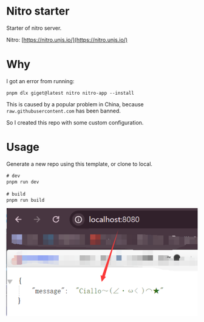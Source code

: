 # Nitro starter
Starter of nitro server.

Nitro: [https://nitro.unjs.io/](https://nitro.unjs.io/)

# Why
I got an error from running:
```shell
pnpm dlx giget@latest nitro nitro-app --install
```

This is caused by a popular problem in China, because `raw.githubusercontent.com` has been banned.

So I created this repo with some custom configuration.

# Usage
Generate a new repo using this template, or clone to local.

```shell
# dev
pnpm run dev

# build
pnpm run build
```

![demo](./.github/demo.png)
